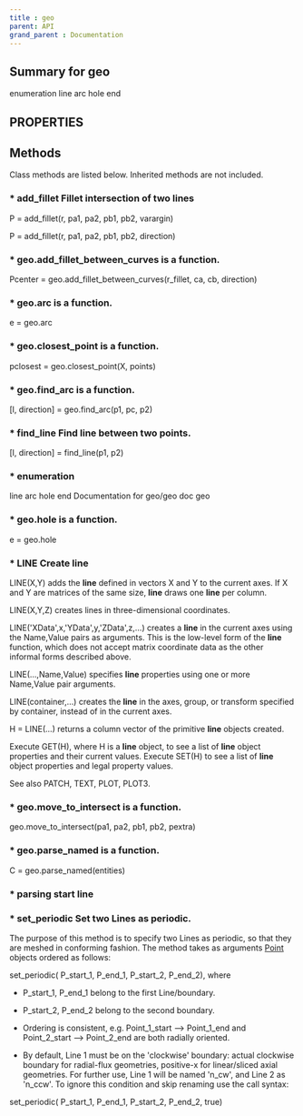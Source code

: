 ```yaml
---
title : geo
parent: API
grand_parent : Documentation
---
```

## Summary for geo
enumeration
line
arc
hole
end
## PROPERTIES
## Methods
Class methods are listed below. Inherited methods are not included.
### * add_fillet Fillet intersection of two lines

P = add_fillet(r, pa1, pa2, pb1, pb2, varargin)

P = add_fillet(r, pa1, pa2, pb1, pb2, direction)

### * geo.add_fillet_between_curves is a function.
Pcenter = geo.add_fillet_between_curves(r_fillet, ca, cb, direction)

### * geo.arc is a function.
e = geo.arc

### * geo.closest_point is a function.
pclosest = geo.closest_point(X, points)

### * geo.find_arc is a function.
[l, direction] = geo.find_arc(p1, pc, p2)

### * find_line Find line between two points.

[l, direction] = find_line(p1, p2)

### * enumeration
line
arc
hole
end
Documentation for geo/geo
doc geo

### * geo.hole is a function.
e = geo.hole

### * LINE Create line
LINE(X,Y) adds the **line** defined in vectors X and Y to the current axes.
If X and Y are matrices of the same size, **line** draws one **line** per
column.

LINE(X,Y,Z) creates lines in three-dimensional coordinates.

LINE('XData',x,'YData',y,'ZData',z,...) creates a **line** in the current
axes using the Name,Value pairs as arguments. This is the low-level
form of the **line** function, which does not accept matrix coordinate data
as the other informal forms described above.

LINE(...,Name,Value) specifies **line** properties using one or more
Name,Value pair arguments.

LINE(container,...) creates the **line** in the axes, group, or transform
specified by container, instead of in the current axes.

H = LINE(...)  returns a column vector of the primitive **line** objects
created.

Execute GET(H), where H is a **line** object, to see a list of **line** object
properties and their current values.
Execute SET(H) to see a list of **line** object properties and legal
property values.

See also PATCH, TEXT, PLOT, PLOT3.

### * geo.move_to_intersect is a function.
geo.move_to_intersect(pa1, pa2, pb1, pb2, pextra)

### * geo.parse_named is a function.
C = geo.parse_named(entities)

### * parsing start line

### * set_periodic Set two Lines as periodic.

The purpose of this method is to specify two Lines as
periodic, so that they are meshed in conforming fashion. The
method takes as arguments [Point](Point.html) objects ordered as follows:

set_periodic( P_start_1, P_end_1, P_start_2, P_end_2), where

* P_start_1, P_end_1 belong to the first Line/boundary.

* P_start_2, P_end_2 belong to the second boundary.

* Ordering is consistent, e.g. Point_1_start -->
Point_1_end and Point_2_start --> Point_2_end are both
radially oriented.

* By default, Line 1 must be on the 'clockwise' boundary: actual
clockwise boundary for radial-flux geometries, positive-x
for linear/sliced axial geometries. For further use, Line 1
will be named 'n_cw', and Line 2 as 'n_ccw'. To ignore this condition
and skip renaming use the call syntax:

set_periodic( P_start_1, P_end_1, P_start_2, P_end_2, true)

